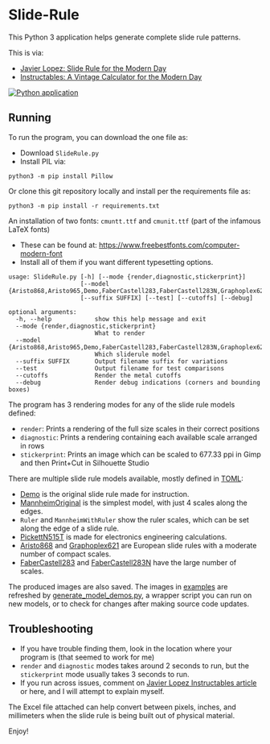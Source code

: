 # Slide-Rule

This Python 3 application helps generate complete slide rule patterns.

This is via:
- [Javier Lopez: Slide Rule for the Modern Day](https://jlopezengineer.com/home/sliderule)
- [Instructables: A Vintage Calculator for the Modern Day](https://www.instructables.com/Slide-Rule-for-the-Modern-Day/)

[![Python application](https://github.com/briantrice/Slide-Rule/actions/workflows/python-app.yml/badge.svg)](https://github.com/briantrice/Slide-Rule/actions/workflows/python-app.yml)

## Running
To run the program, you can download the one file as:
- Download `SlideRule.py`
- Install PIL via:
```shell
python3 -m pip install Pillow
```

Or clone this git repository locally and install per the requirements file as:
```shell
python3 -m pip install -r requirements.txt
```

An installation of two fonts: `cmuntt.ttf` and `cmunit.ttf` (part of the infamous LaTeX fonts)
  - These can be found at: https://www.freebestfonts.com/computer-modern-font
  - Install all of them if you want different typesetting options.

```wp-cli
usage: SlideRule.py [-h] [--mode {render,diagnostic,stickerprint}]
                    [--model {Aristo868,Aristo965,Demo,FaberCastell283,FaberCastell283N,Graphoplex621,MannheimOriginal,MannheimWithRuler,PickettN515T,Ruler}]
                    [--suffix SUFFIX] [--test] [--cutoffs] [--debug]

optional arguments:
  -h, --help            show this help message and exit
  --mode {render,diagnostic,stickerprint}
                        What to render
  --model {Aristo868,Aristo965,Demo,FaberCastell283,FaberCastell283N,Graphoplex621,MannheimOriginal,MannheimWithRuler,PickettN515T,Ruler}
                        Which sliderule model
  --suffix SUFFIX       Output filename suffix for variations
  --test                Output filename for test comparisons
  --cutoffs             Render the metal cutoffs
  --debug               Render debug indications (corners and bounding boxes)
```

The program has 3 rendering modes for any of the slide rule models defined:
- `render`: Prints a rendering of the full size scales in their correct positions
- `diagnostic`: Prints a rendering containing each available scale arranged in rows
- `stickerprint`: Prints an image which can be scaled to 677.33 ppi in Gimp and then Print+Cut in Silhouette Studio

There are multiple slide rule models available, mostly defined in [TOML](https://toml.io):
- [Demo](examples/Model-Demo.toml) is the original slide rule made for instruction.
- [MannheimOriginal](examples/Model-MannheimOriginal.toml) is the simplest model, with just 4 scales along the edges.
- `Ruler` and `MannheimWithRuler` show the ruler scales, which can be set along the edge of a slide rule.
- [PickettN515T](examples/Model-PickettN515T.toml) is made for electronics engineering calculations.
- [Aristo868](examples/Model-Aristo868.toml) and [Graphoplex621](examples/Model-Graphoplex621.toml) are European slide rules with a moderate number of compact scales.
- [FaberCastell283](examples/Model-FaberCastell283.toml) and [FaberCastell283N](examples/Model-FaberCastell283N.toml) have the large number of scales.

The produced images are also saved. The images in [examples](examples) are refreshed by [generate_model_demos.py](generate_model_demos.py), a wrapper script you can run on new models, or to check for changes after making source code updates.

## Troubleshooting
- If you have trouble finding them, look in the location where your program is (that seemed to work for me)
- `render` and `diagnostic` modes takes around 2 seconds to run, but the `stickerprint` mode usually takes 3 seconds to run.
- If you run across issues, comment on [Javier Lopez Instructables article](https://www.instructables.com/Slide-Rule-for-the-Modern-Day/) or here, and I will attempt to explain myself.

The Excel file attached can help convert between pixels, inches, and millimeters when the slide rule is being built out of physical material.

Enjoy!

